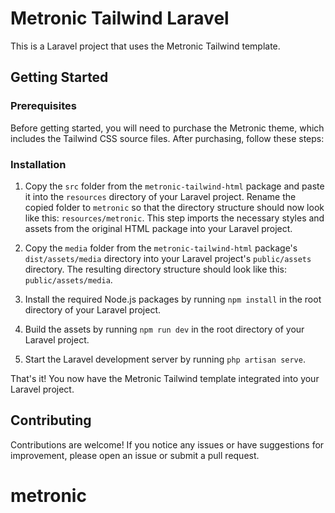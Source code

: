 # Metronic Tailwind Laravel

This is a Laravel project that uses the Metronic Tailwind template.

## Getting Started

### Prerequisites

Before getting started, you will need to purchase the Metronic theme, which includes the Tailwind CSS source files. After purchasing, follow these steps:

### Installation

1. Copy the `src` folder from the `metronic-tailwind-html` package and paste it into the `resources` directory of your Laravel project. Rename the copied folder to `metronic` so that the directory structure should now look like this: `resources/metronic`. This step imports the necessary styles and assets from the original HTML package into your Laravel project.

2. Copy the `media` folder from the `metronic-tailwind-html` package's `dist/assets/media` directory into your Laravel project's `public/assets` directory. The resulting directory structure should look like this: `public/assets/media`.

3. Install the required Node.js packages by running `npm install` in the root directory of your Laravel project.

4. Build the assets by running `npm run dev` in the root directory of your Laravel project.

5. Start the Laravel development server by running `php artisan serve`.

That's it! You now have the Metronic Tailwind template integrated into your Laravel project.

## Contributing

Contributions are welcome! If you notice any issues or have suggestions for improvement, please open an issue or submit a pull request.
# metronic
